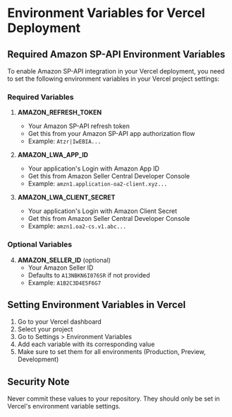 # Environment Variables for Vercel Deployment

## Required Amazon SP-API Environment Variables

To enable Amazon SP-API integration in your Vercel deployment, you need to set the following environment variables in your Vercel project settings:

### Required Variables

1. **AMAZON_REFRESH_TOKEN**
   - Your Amazon SP-API refresh token
   - Get this from your Amazon SP-API app authorization flow
   - Example: `Atzr|IwEBIA...`

2. **AMAZON_LWA_APP_ID** 
   - Your application's Login with Amazon App ID
   - Get this from Amazon Seller Central Developer Console
   - Example: `amzn1.application-oa2-client.xyz...`

3. **AMAZON_LWA_CLIENT_SECRET**
   - Your application's Login with Amazon Client Secret  
   - Get this from Amazon Seller Central Developer Console
   - Example: `amzn1.oa2-cs.v1.abc...`

### Optional Variables

4. **AMAZON_SELLER_ID** (optional)
   - Your Amazon Seller ID
   - Defaults to `A13NBKN6I076SR` if not provided
   - Example: `A1B2C3D4E5F6G7`

## Setting Environment Variables in Vercel

1. Go to your Vercel dashboard
2. Select your project
3. Go to Settings > Environment Variables
4. Add each variable with its corresponding value
5. Make sure to set them for all environments (Production, Preview, Development)

## Security Note

Never commit these values to your repository. They should only be set in Vercel's environment variable settings. 